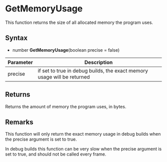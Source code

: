 # GetMemoryUsage

This function returns the size of all allocated memory the program uses.

## Syntax

- number **GetMemoryUsage**(boolean precise = false)

| Parameter | Description |
|---|---|
| precise | if set to true in debug builds, the exact memory usage will be returned |

## Returns

Returns the amount of memory the program uses, in bytes.

## Remarks

This function will only return the exact memory usage in debug builds when the precise argument is set to true.

In debug builds this function can be very slow when the precise argument is set to true, and should not be called every frame.

